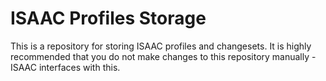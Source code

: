 ISAAC Profiles Storage === This is a repository for storing ISAAC profiles and changesets.It is highly recommended that you do not make changes to this repository manually - ISAAC interfaces with this.